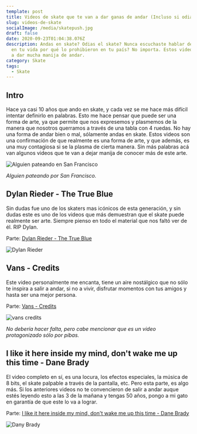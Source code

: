 ```yaml
---
template: post
title: Videos de skate que te van a dar ganas de andar (Incluso si odias el skate)
slug: videos-de-skate
socialImage: /media/skatepush.jpg
draft: false
date: 2020-09-23T01:04:38.076Z
description: Andas en skate? Odias el skate? Nunca escuchaste hablar del skate
  en tu vida por qué lo prohibieron en tu país? No importa. Estos videos te van
  a dar mucha manija de andar.
category: Skate
tags:
  - Skate
---
```



## Intro

Hace ya casi 10 años que ando en skate, y cada vez se me hace más difícil intentar definirlo en palabras. Esto me hace pensar que puede ser una forma de arte, ya que permite que nos expresemos y plasmemos de la manera que nosotros querramos a través de una tabla con 4 ruedas. No hay una forma de andar bien o mal, sólamente andas en skate. Estos videos son una confirmación de que realmente es una forma de arte, y que además, es una muy contagiosa si se la plasma de cierta manera. Sin más palabras acá van algunos videos que te van a dejar manija de conocer más de este arte.

![Alguien pateando en San Francisco](/media/skatepush.jpg)

*Alguien pateando por San Francisco.*

## Dylan Rieder - The True Blue

Sin dudas fue uno de los skaters mas icónicos de esta generación, y sin dudas este es uno de los videos que más demuestran que el skate puede realmente ser arte. Siempre pienso en todo el material que nos faltó ver de él. RIP Dylan.

Parte: [Dylan Rieder - The True Blue](https://www.youtube.com/watch?v=xtCKZWleUNs)

![Dylan Rieder](/media/dylanrieder.jpg)



## Vans - Credits

Este video personalmente me encanta, tiene un aire nostálgico que no sólo te inspira a salir a andar, si no a vivir, disfrutar momentos con tus amigos y hasta ser una mejor persona.

Parte: [Vans - Credits](https://www.youtube.com/watch?v=IQbZFFpK4kE)

![vans credits](/media/vanscredits.jpg)

*No debería hacer falta, pero cabe mencionar que es un video protagonizado sólo por pibas.*

## I like it here inside my mind, don't wake me up this time - Dane Brady

El video completo en sí, es una locura, los efectos especiales, la música de 8 bits, el skate palpable a través de la pantalla, etc. Pero esta parte, es algo más. Si los anteriores videos no te convencieron de salir a andar auque estés leyendo esto a las 3 de la mañana y tengas 50 años, pongo a mi gato en garantía de que este lo va a lograr.

Parte: [I like it here inside my mind, don't wake me up this time - Dane Brady](https://www.youtube.com/watch?v=YQCZn9Qoy2E)

![Dany Brady](/media/danebrady.jpg)